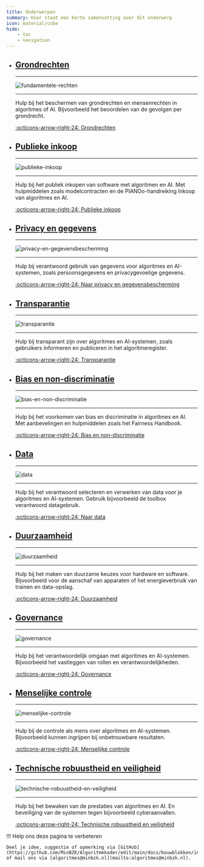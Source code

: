 ```yaml
---
title: Onderwerpen
summary: Hier staat een korte samenvatting over dit onderwerp
icon: material/cube
hide:
    - toc
    - navigation
---
```


<div class="grid cards" markdown>

-   ## [Grondrechten](../bouwblokken/fundamentele-rechten/index.md)

    ---

    ![fundamentele-rechten](../afbeeldingen/iconen/fundamentele-rechten.png)
    
    ---

    Hulp bij het beschermen van grondrechten en mensenrechten in algoritmes of AI. Bijvoorbeeld het beoordelen van de gevolgen per grondrecht.

    [:octicons-arrow-right-24: Grondrechten](../bouwblokken/fundamentele-rechten/index.md)

-   ## [Publieke inkoop](../bouwblokken/publieke-inkoop/index.md)
    
    ---
  
    ![publieke-inkoop](../afbeeldingen/iconen/inkoop.png)
    
    ---

    Hulp bij het publiek inkopen van software met algoritmen en AI. Met hulpmiddelen zoals modelcontracten en de PIANOo-handreiking Inkoop van algoritmes en AI. 

    [:octicons-arrow-right-24: Publieke inkoop](../bouwblokken/publieke-inkoop/index.md)

-   ## [Privacy en gegevens](../bouwblokken/privacy-en-gegevensbescherming/index.md)

    ---

    ![privacy-en-gegevensbescherming](../afbeeldingen/iconen/privacy-en-gegevensbescherming.png)
    
    ---

    Hulp bij verantwoord gebruik van gegevens voor algoritmes en AI-systemen, zoals persoonsgegevens en privacygevoelige gegevens. 

    [:octicons-arrow-right-24: Naar privacy en gegevensbescherming](../bouwblokken/privacy-en-gegevensbescherming/index.md)

-   ## [Transparantie](../bouwblokken/transparantie/index.md)
    
    ---

    ![transparantie](../afbeeldingen/iconen/transparantie.png)

    ---

    Hulp bij transparant zijn over algoritmes en AI-systemen, zoals gebruikers informeren en publiceren in het algoritmeregister.

    [:octicons-arrow-right-24: Transparantie](../bouwblokken/transparantie/index.md)

-   ## [Bias en non-discriminatie](../bouwblokken/bias-en-non-discriminatie/index.md)
    
    ---

    ![bias-en-non-discriminatie](../afbeeldingen/iconen/bias-en-non-discriminatie.png)

    ---

    Hulp bij het voorkomen van bias en discriminatie in algoritmes en AI. Met aanbevelingen en hulpmiddelen zoals het Fairness Handbook.

    [:octicons-arrow-right-24: Bias en non-discriminatie](../bouwblokken/bias-en-non-discriminatie/index.md)

-   ## [Data](../bouwblokken/data/index.md)
    
    ---

    ![data](../afbeeldingen/iconen/data.png)

    ---

    Hulp bij het verantwoord selecteren en verwerken van data voor je algoritmes en AI-systemen. Gebruik bijvoorbeeld de toolbox verantwoord datagebruik.

    [:octicons-arrow-right-24: Naar data](../bouwblokken/data/index.md)

-   ## [Duurzaamheid](../bouwblokken/duurzaamheid/index.md)
    
    ---

    ![duurzaamheid](../afbeeldingen/iconen/duurzaamheid.png)

    ---

    Hulp bij het maken van duurzame keuzes voor hardware en software. Bijvoorbeeld voor de aanschaf van apparaten of het energieverbruik van trainen en data-opslag.

    [:octicons-arrow-right-24: Duurzaamheid](../bouwblokken/duurzaamheid/index.md)

-   ## [Governance](../governance/index.md)
    
    ---

    ![governance](../afbeeldingen/iconen/governance.png)

    ---

    Hulp bij het verantwoordelijk omgaan met algoritmes en AI-systemen. Bijvoorbeeld het vastleggen van rollen en verantwoordelijkheden.

    [:octicons-arrow-right-24: Governance](../governance/index.md)

-   ## [Menselijke controle](../bouwblokken/menselijke-controle/index.md)
    
    ---

    ![menselijke-controle](../afbeeldingen/iconen/menselijke-controle.png)

    ---

    Hulp bij de controle als mens over algoritmes en AI-systemen. Bijvoorbeeld kunnen ingrijpen bij onbetrouwbare resultaten.

    [:octicons-arrow-right-24: Menselijke controle](../bouwblokken/menselijke-controle/index.md)

-   ## [Technische robuustheid en veiligheid](../bouwblokken/technische-robuustheid-en-veiligheid/index.md)
    
    ---

    ![technische-robuustheid-en-veiligheid](../afbeeldingen/iconen/technische-robuustheid-en-veiligheid.png)

    ---

    Hulp bij het bewaken van de prestaties van algoritmes en AI. En beveiliging van de systemen tegen bijvoorbeeld cyberaanvallen.

    [:octicons-arrow-right-24: Technische robuustheid en veiligheid](../bouwblokken/technische-robuustheid-en-veiligheid/index.md)

</div>


!!! Help ons deze pagina te verbeteren

    Deel je idee, suggestie of opmerking via [GitHub](https://github.com/MinBZK/Algoritmekader/edit/main/docs/bouwblokken/index.md) of mail ons via [algoritmes@minbzk.nl](mailto:algoritmes@minbzk.nl).

